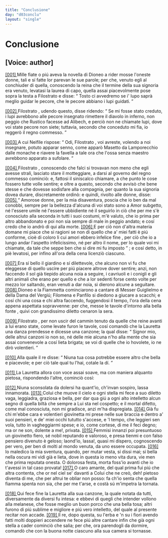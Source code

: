 ```yaml
---
title: "Conclusione"
day: "d03conclu"
layout: "single"
---
```

<div id="d03conclu" type="conclusion" who="author">
 <h1>
  Conclusione
 </h1>
 <p>
  <h2>
   [Voice: author]
  </h2>
 </p>
 <p>
  <a href="{{ site.baseurl }}enDecameron/d03conclu#p03970001" id="p03970001">
   [001]
  </a>
  Mille fiate o pi&uacute; aveva la novella di Dioneo a rider mosse l'oneste donne, tali e s&iacute; fatte lor parevan le sue parole; per che, venuto egli al conchiuder di quella, conoscendo la
  <name persref="filomena" type="person">
   reina
  </name>
  che il termine della sua signoria era venuto, levatasi la laurea di capo, quella assai piacevolmente pose sopra la testa a
  <name persref="filostrato" type="person">
   Filostrato
  </name>
  e disse:
  <q direct="unspecified" who="filomena">
   Tosto ci avvedremo se i' lupo sapr&agrave; meglio guidar le pecore, che le pecore abbiano i lupi guidati.
  </q>
 </p>
 <p>
  <a href="{{ site.baseurl }}enDecameron/d03conclu#p03970002" id="p03970002">
   [002]
  </a>
  <name persref="filostrato" type="person">
   Filostrato
  </name>
  , udendo questo, disse ridendo:
  <q direct="unspecified" who="filostrato">
   Se mi fosse stato creduto, i lupi avrebbono alle pecore insegnato rimettere il diavolo in inferno, non peggio che Rustico facesse ad Alibech, e perci&ograve; non ne chiamate lupi, dove voi state pecore non siete; tuttavia, secondo che conceduto mi fia, io regger&ograve; il regno commesso.
  </q>
 </p>
 <p>
  <a href="{{ site.baseurl }}enDecameron/d03conclu#p03970003" id="p03970003">
   [003]
  </a>
  A cui
  <name persref="neifile" type="person">
   Neifile
  </name>
  rispose:
  <q direct="unspecified" who="neifile">
   Odi,
   <name persref="filostrato" type="person">
    Filostrato
   </name>
   , voi avreste, volendo a noi insegnare, potuto apparar senno, come appar&ograve;
   <name persref="masettolamporecchio">
    Masetto da Lamporecchio
   </name>
   dalle monache e riavere la favella a tale ora che l'ossa senza maestro avrebbono apparato a sufolare.
  </q>
 </p>
 <p>
  <a href="{{ site.baseurl }}enDecameron/d03conclu#p03970004" id="p03970004">
   [004]
  </a>
  <name persref="filostrato" type="person">
   Filostrato
  </name>
  , conoscendo che falci si trovavan non meno che egli avesse strali, lasciato stare il motteggiare, a darsi al governo del regno commesso cominci&ograve;: e, fattosi il siniscalco chiamare, a che punto le cose fossero tutte volle sentire; e oltre a questo, secondo che avvis&ograve; che bene stesse e che dovesse sodisfare alla compagnia, per quanto la sua signoria dovea durare, discretamente ordin&ograve;: e quindi, rivolto alle donne, disse:
  <a href="{{ site.baseurl }}enDecameron/d03conclu#p03970005" id="p03970005">
   [005]
  </a>
  <q direct="unspecified">
   Amorose donne, per la mia disaventura, poscia che io ben da mal conobbi, sempre per la bellezza d'alcuna di voi stato sono a Amor subgetto, n&eacute; l'essere umile n&eacute; l'essere ubbidiente n&eacute; il seguirlo in ci&ograve; che per me s'&egrave; conosciuto alla seconda in tutti i suoi costumi, m'&egrave; valuto, che io prima per altro abbandonato e poi non sia sempre di male in peggio andato; e cos&iacute; credo che io andr&ograve; di qui alla morte.
   <a href="{{ site.baseurl }}enDecameron/d03conclu#p03970006" id="p03970006">
    [006]
   </a>
   E per ci&ograve; non d'altra materia domane mi piace che si ragioni se non di quello che a' miei fatti &egrave; pi&uacute; conforme, cio&egrave;
   <seg type="topic">
    di coloro li cui amori ebbero infelice fine
   </seg>
   , per ci&ograve; che io a lungo andar l'aspetto infelicissimo, n&eacute; per altro il nome, per lo quale voi mi chiamate, da tale che seppe ben che si dire mi fu imposto
  </q>
  ; e cos&iacute; detto, in pi&egrave; levatosi, per infino all'ora della cena licenzi&ograve; ciascuno.
 </p>
 <p>
  <a href="{{ site.baseurl }}enDecameron/d03conclu#p03970007" id="p03970007">
   [007]
  </a>
  Era s&iacute; bello il
  <name placeref="giardinobrigata-01" type="place">
   giardino
  </name>
  e s&iacute; dilettevole, che alcuno non vi fu che eleggesse di quello uscire per pi&uacute; piacere altrove dover sentire; anzi, non faccendo il sol gi&agrave; tiepido alcuna noia a seguire, i cavriuoli e i conigli e gli altri animali che erano per quello e che a lor sedenti forse cento volte per mezzo lor saltando, eran venuti a dar noia, si dierono alcune a seguitare.
  <a href="{{ site.baseurl }}enDecameron/d03conclu#p03970008" id="p03970008">
   [008]
  </a>
  <name persref="dioneo" type="person">
   Dioneo
  </name>
  e la
  <name persref="fiammetta" type="person">
   Fiammetta
  </name>
  cominciarono a cantare di Messer Guiglielmo e della Dama del Vergi&uacute;;
  <name persref="filomena" type="person">
   Filomena
  </name>
  e
  <name persref="panfilo" type="person">
   Panfilo
  </name>
  si diedono a giucare a scacchi; e cos&iacute; chi una cosa e chi altra faccendo, fuggendosi il tempo, l'ora della cena appena aspettata sopravvenne: per che, messe le tavole d'intorno alla bella
  <name placeref="fontebrigata-01" type="place">
   fonte
  </name>
  , quivi con grandissimo diletto cenaron la sera.
 </p>
 <p>
  <a href="{{ site.baseurl }}enDecameron/d03conclu#p03970009" id="p03970009">
   [009]
  </a>
  <name persref="filostrato" type="person">
   Filostrato
  </name>
  , per non uscir del cammin tenuto da quelle che reine avanti a lui erano state, come levate furon le tavole, cos&iacute; comand&ograve; che la
  <name persref="lauretta" type="person">
   Lauretta
  </name>
  una danza prendesse e dicesse una canzone; la qual disse:
  <q direct="unspecified" who="lauretta">
   Signor mio, delle altrui canzoni io non so, n&eacute; delle mie alcuna n'ho alla mente che sia assai convenevole a cos&iacute; lieta brigata; se voi di quelle che io hovolete, io ne dir&ograve; volentieri.
  </q>
 </p>
 <p>
  <a href="{{ site.baseurl }}enDecameron/d03conclu#p03970010" id="p03970010">
   [010]
  </a>
  Alla quale il
  <name persref="filostrato" type="person">
   re
  </name>
  disse:
  <q direct="unspecified">
   Niuna tua cosa potrebbe essere altro che bella e piacevole; e per ci&ograve; tale qual tu l'hai, cotale la d&iacute;.
  </q>
 </p>
 <p>
  <a href="{{ site.baseurl }}enDecameron/d03conclu#p03970011" id="p03970011">
   [011]
  </a>
  La
  <name persref="lauretta" type="person">
   Lauretta
  </name>
  allora con voce assai soave, ma con maniera alquanto pietosa, rispondendo l'altre, cominci&ograve; cos&iacute;:
 </p>
 <div3 type="song" who="lauretta">
  <lg>
   <a href="{{ site.baseurl }}enDecameron/d03conclu#p03970012" id="p03970012">
    [012]
   </a>
   <l>
    Niuna sconsolata
   </l>
   <l>
    da dolersi ha quant'io,
   </l>
   <l>
    ch'invan sospiro, lassa innamorata.
   </l>
  </lg>
  <lg>
   <a href="{{ site.baseurl }}enDecameron/d03conclu#p03970013" id="p03970013">
    [013]
   </a>
   <l>
    Colui che muove il cielo e ogni stella
   </l>
   <l>
    mi fece a suo diletto
   </l>
   <l>
    vaga, leggiadra, graziosa e bella,
   </l>
   <l>
    per dar qua gi&uacute; a ogni alto intelletto
   </l>
   <l>
    alcun segno di quella
   </l>
   <l>
    bilt&agrave; che sempre a Lui sta nel cospetto;
   </l>
   <l>
    e il mortal difetto,
   </l>
   <l>
    come mal conosciuta,
   </l>
   <l>
    non mi gradisce, anzi m'ha dispregiata.
   </l>
  </lg>
  <lg>
   <a href="{{ site.baseurl }}enDecameron/d03conclu#p03970014" id="p03970014">
    [014]
   </a>
   <l>
    Gi&agrave; fu chi m'ebbe cara e volentieri
   </l>
   <l>
    giovinetta mi prese
   </l>
   <l>
    nelle sue braccia e dentro a' suoi pensieri,
   </l>
   <l>
    e de' miei occhi tututto s'accese,
   </l>
   <l>
    e 'l tempo, che leggieri
   </l>
   <l>
    sen vola, tutto in vagheggiarmi spese;
   </l>
   <l>
    e io, come cortese,
   </l>
   <l>
    di me il feci degno;
   </l>
   <l>
    ma or ne son, dolente a me!, privata.
   </l>
  </lg>
  <lg>
   <a href="{{ site.baseurl }}enDecameron/d03conclu#p03970015" id="p03970015">
    [015]
   </a>
   <l>
    Femmisi innanzi poi presuntuoso
   </l>
   <l>
    un giovinetto fiero,
   </l>
   <l>
    s&eacute; nobil reputando e valoroso,
   </l>
   <l>
    e presa tienmi e con falso pensiero
   </l>
   <l>
    divenuto &egrave; geloso;
   </l>
   <l>
    laond'io, lassa!, quasi mi dispero,
   </l>
   <l>
    cognoscendo per vero,
   </l>
   <l>
    per ben di molti al mondo
   </l>
   <l>
    venuta, da uno essere occupata.
   </l>
  </lg>
  <lg>
   <a href="{{ site.baseurl }}enDecameron/d03conclu#p03970016" id="p03970016">
    [016]
   </a>
   <l>
    Io maledico la mia sventura,
   </l>
   <l>
    quando, per mutar vesta,
   </l>
   <l>
    s&iacute; dissi mai; s&iacute; bella nella oscura
   </l>
   <l>
    mi vidi gi&agrave; e lieta, dove in questa
   </l>
   <l>
    io meno vita dura,
   </l>
   <l>
    vie men che prima reputata onesta.
   </l>
   <l>
    O dolorosa festa,
   </l>
   <l>
    morta foss'io avanti
   </l>
   <l>
    che io t'avessi in tal caso provata!
   </l>
  </lg>
  <lg>
   <a href="{{ site.baseurl }}enDecameron/d03conclu#p03970017" id="p03970017">
    [017]
   </a>
   <l>
    O caro amante, del qual prima fui
   </l>
   <l>
    pi&uacute; che altra contenta,
   </l>
   <l>
    che or nel ciel se' davanti a Colui
   </l>
   <l>
    che ne cre&ograve;, deh! pietoso diventa
   </l>
   <l>
    di me, che per altrui
   </l>
   <l>
    te obliar non posso: fa ch'io senta
   </l>
   <l>
    che quella fiamma spenta
   </l>
   <l>
    non sia, che per me t'arse,
   </l>
   <l>
    e cost&agrave; s&uacute; m'impetra la tornata.
   </l>
  </lg>
 </div3>
 <p>
  <a href="{{ site.baseurl }}enDecameron/d03conclu#p03970018" id="p03970018">
   [018]
  </a>
  Qui fece fine la
  <name persref="lauretta" type="person">
   Lauretta
  </name>
  alla sua canzone, la quale notata da tutti, diversamente da diversi fu intesa: e ebbevi di quegli che intender vollono alla melanese, che fosse
  <seg type="proverb">
   meglio un buon porco che una bella tosa;
  </seg>
  altri furono di pi&uacute; sublime e migliore e pi&uacute; vero intelletto, del quale al presente recitar non accade.
  <a href="{{ site.baseurl }}enDecameron/d03conclu#p03970019" id="p03970019">
   [019]
  </a>
  Il re, dopo questa, su l'erba e 'n su i fiori avendo fatti molti doppieri accendere ne fece pi&uacute; altre cantare infin che gi&agrave; ogni stella a cader cominci&ograve; che salia; per che, ora parendogli da dormire, comand&ograve; che con la buona notte ciascuno alla sua camera si tornasse.
 </p>
</div>